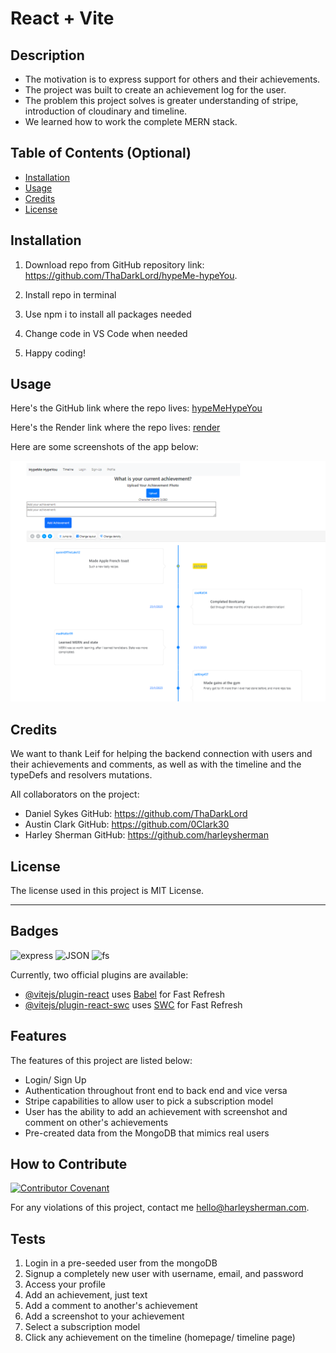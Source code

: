# React + Vite

## Description

- The motivation is to express support for others and their achievements.
- The project was built to create an achievement log for the user.
- The problem this project solves is greater understanding of stripe, introduction of cloudinary and timeline.
- We learned how to work the complete MERN stack.

## Table of Contents (Optional)

- [Installation](#installation)
- [Usage](#usage)
- [Credits](#credits)
- [License](#license)

## Installation

1. Download repo from GitHub repository link:
   https://github.com/ThaDarkLord/hypeMe-hypeYou.

2. Install repo in terminal

3. Use npm i to install all packages needed

4. Change code in VS Code when needed

5. Happy coding!

## Usage

Here's the GitHub link where the repo lives:
[hypeMeHypeYou](git@github.com:0Clark30/HypeMe_HypeYou.git)

Here's the Render link where the repo lives:
[render](https://hypeme-hypeyou-9gtj.onrender.com/)

Here are some screenshots of the app below:

    
![alt text](./client/src/assets/hmhyss.png)
    

## Credits

We want to thank Leif for helping the backend connection with users and their achievements and comments, as well as with the timeline and the typeDefs and resolvers mutations.

All collaborators on the project:

- Daniel Sykes GitHub: https://github.com/ThaDarkLord
- Austin Clark GitHub: https://github.com/0Clark30
- Harley Sherman GitHub: https://github.com/harleysherman

## License

The license used in this project is MIT License.

---

## Badges

![express](https://img.shields.io/badge/express-javascript-blue)
![JSON](https://img.shields.io/badge/JSON-package-green)
![fs](https://img.shields.io/badge/fs-package-green)

Currently, two official plugins are available:

- [@vitejs/plugin-react](https://github.com/vitejs/vite-plugin-react/blob/main/packages/plugin-react/README.md) uses [Babel](https://babeljs.io/) for Fast Refresh
- [@vitejs/plugin-react-swc](https://github.com/vitejs/vite-plugin-react-swc) uses [SWC](https://swc.rs/) for Fast Refresh

## Features

The features of this project are listed below:

- Login/ Sign Up
- Authentication throughout front end to back end and vice versa
- Stripe capabilities to allow user to pick a subscription model
- User has the ability to add an achievement with screenshot and comment on other's achievements
- Pre-created data from the MongoDB that mimics real users

## How to Contribute

[![Contributor Covenant](https://img.shields.io/badge/Contributor%20Covenant-2.1-4baaaa.svg)](code_of_conduct.md)

For any violations of this project, contact me hello@harleysherman.com.

## Tests

1. Login in a pre-seeded user from the mongoDB
2. Signup a completely new user with username, email, and password
3. Access your profile
4. Add an achievement, just text
5. Add a comment to another's achievement
6. Add a screenshot to your achievement
7. Select a subscription model
8. Click any achievement on the timeline (homepage/ timeline page)
